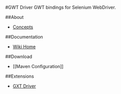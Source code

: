 #GWT Driver
GWT bindings for Selenium WebDriver.

##About
* <a href="https://github.com/niloc132/gxt-driver/wiki">Concepts</a>

##Documentation
* <a href="https://github.com/niloc132/gxt-driver/wiki">Wiki Home</a>

##Download
* [[Maven Configuration]]

##Extensions
* <a href="https://github.com/niloc132/gxt-driver">GXT Driver</a>
